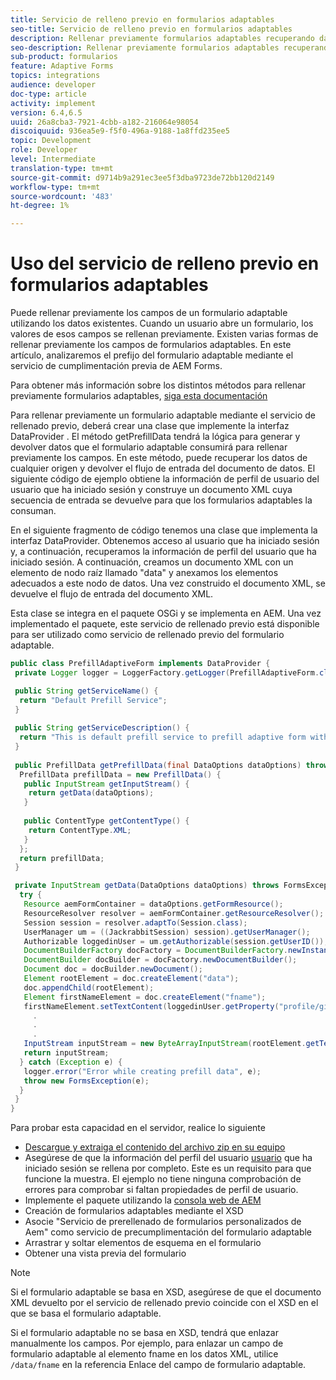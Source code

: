 ```yaml
---
title: Servicio de relleno previo en formularios adaptables
seo-title: Servicio de relleno previo en formularios adaptables
description: Rellenar previamente formularios adaptables recuperando datos de orígenes de datos back-end.
seo-description: Rellenar previamente formularios adaptables recuperando datos de orígenes de datos back-end.
sub-product: formularios
feature: Adaptive Forms
topics: integrations
audience: developer
doc-type: article
activity: implement
version: 6.4,6.5
uuid: 26a8cba3-7921-4cbb-a182-216064e98054
discoiquuid: 936ea5e9-f5f0-496a-9188-1a8ffd235ee5
topic: Development
role: Developer
level: Intermediate
translation-type: tm+mt
source-git-commit: d9714b9a291ec3ee5f3dba9723de72bb120d2149
workflow-type: tm+mt
source-wordcount: '483'
ht-degree: 1%

---
```



# Uso del servicio de relleno previo en formularios adaptables

Puede rellenar previamente los campos de un formulario adaptable utilizando los datos existentes. Cuando un usuario abre un formulario, los valores de esos campos se rellenan previamente. Existen varias formas de rellenar previamente los campos de formularios adaptables. En este artículo, analizaremos el prefijo del formulario adaptable mediante el servicio de cumplimentación previa de AEM Forms.

Para obtener más información sobre los distintos métodos para rellenar previamente formularios adaptables, [siga esta documentación](https://helpx.adobe.com/experience-manager/6-4/forms/using/prepopulate-adaptive-form-fields.html#AEMFormsprefillservice)

Para rellenar previamente un formulario adaptable mediante el servicio de rellenado previo, deberá crear una clase que implemente la interfaz DataProvider . El método getPrefillData tendrá la lógica para generar y devolver datos que el formulario adaptable consumirá para rellenar previamente los campos. En este método, puede recuperar los datos de cualquier origen y devolver el flujo de entrada del documento de datos. El siguiente código de ejemplo obtiene la información de perfil de usuario del usuario que ha iniciado sesión y construye un documento XML cuya secuencia de entrada se devuelve para que los formularios adaptables la consuman.

En el siguiente fragmento de código tenemos una clase que implementa la interfaz DataProvider. Obtenemos acceso al usuario que ha iniciado sesión y, a continuación, recuperamos la información de perfil del usuario que ha iniciado sesión. A continuación, creamos un documento XML con un elemento de nodo raíz llamado &quot;data&quot; y anexamos los elementos adecuados a este nodo de datos. Una vez construido el documento XML, se devuelve el flujo de entrada del documento XML.

Esta clase se integra en el paquete OSGi y se implementa en AEM. Una vez implementado el paquete, este servicio de rellenado previo está disponible para ser utilizado como servicio de rellenado previo del formulario adaptable.

```java
public class PrefillAdaptiveForm implements DataProvider {
 private Logger logger = LoggerFactory.getLogger(PrefillAdaptiveForm.class);

 public String getServiceName() {
  return "Default Prefill Service";
 }
 
 public String getServiceDescription() {
  return "This is default prefill service to prefill adaptive form with user data";
 }
 
 public PrefillData getPrefillData(final DataOptions dataOptions) throws FormsException {
  PrefillData prefillData = new PrefillData() {
   public InputStream getInputStream() {
    return getData(dataOptions);
   }
   
   public ContentType getContentType() {
    return ContentType.XML;
   }
  };
  return prefillData;
 }

 private InputStream getData(DataOptions dataOptions) throws FormsException {  
  try {
   Resource aemFormContainer = dataOptions.getFormResource();
   ResourceResolver resolver = aemFormContainer.getResourceResolver();
   Session session = resolver.adaptTo(Session.class);
   UserManager um = ((JackrabbitSession) session).getUserManager();
   Authorizable loggedinUser = um.getAuthorizable(session.getUserID());
   DocumentBuilderFactory docFactory = DocumentBuilderFactory.newInstance();
   DocumentBuilder docBuilder = docFactory.newDocumentBuilder();
   Document doc = docBuilder.newDocument();
   Element rootElement = doc.createElement("data");
   doc.appendChild(rootElement);
   Element firstNameElement = doc.createElement("fname");
   firstNameElement.setTextContent(loggedinUser.getProperty("profile/givenName")[0].getString());
     .
     .
     .
   InputStream inputStream = new ByteArrayInputStream(rootElement.getTextContent().getBytes());
   return inputStream;
  } catch (Exception e) {
   logger.error("Error while creating prefill data", e);
   throw new FormsException(e);
  }
 }
}
```

Para probar esta capacidad en el servidor, realice lo siguiente

* [Descargue y extraiga el contenido del archivo zip en su equipo](assets/prefillservice.zip)
* Asegúrese de que la información del perfil del usuario [usuario](http://localhost:4502/libs/granite/security/content/useradmin) que ha iniciado sesión se rellena por completo. Este es un requisito para que funcione la muestra. El ejemplo no tiene ninguna comprobación de errores para comprobar si faltan propiedades de perfil de usuario.
* Implemente el paquete utilizando la [consola web de AEM](http://localhost:4502/system/console/bundles)
* Creación de formularios adaptables mediante el XSD
* Asocie &quot;Servicio de prerellenado de formularios personalizados de Aem&quot; como servicio de precumplimentación del formulario adaptable
* Arrastrar y soltar elementos de esquema en el formulario
* Obtener una vista previa del formulario

>[!NOTE]
>
>Si el formulario adaptable se basa en XSD, asegúrese de que el documento XML devuelto por el servicio de rellenado previo coincide con el XSD en el que se basa el formulario adaptable.
>
>Si el formulario adaptable no se basa en XSD, tendrá que enlazar manualmente los campos. Por ejemplo, para enlazar un campo de formulario adaptable al elemento fname en los datos XML, utilice `/data/fname` en la referencia Enlace del campo de formulario adaptable.

